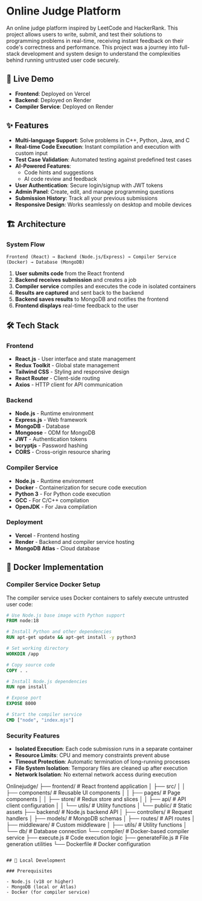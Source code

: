 # Online Judge Platform

An online judge platform inspired by LeetCode and HackerRank. This project allows users to write, submit, and test their solutions to programming problems in real-time, receiving instant feedback on their code's correctness and performance. This project was a journey into full-stack development and system design to understand the complexities behind running untrusted user code securely.

## 🚀 Live Demo

- **Frontend**: Deployed on Vercel
- **Backend**: Deployed on Render
- **Compiler Service**: Deployed on Render

## ✨ Features

- **Multi-language Support**: Solve problems in C++, Python, Java, and C
- **Real-time Code Execution**: Instant compilation and execution with custom input
- **Test Case Validation**: Automated testing against predefined test cases
- **AI-Powered Features**: 
  - Code hints and suggestions
  - AI code review and feedback
- **User Authentication**: Secure login/signup with JWT tokens
- **Admin Panel**: Create, edit, and manage programming questions
- **Submission History**: Track all your previous submissions
- **Responsive Design**: Works seamlessly on desktop and mobile devices

## 🏗️ Architecture

### System Flow

```
Frontend (React) → Backend (Node.js/Express) → Compiler Service (Docker) → Database (MongoDB)
```

1. **User submits code** from the React frontend
2. **Backend receives submission** and creates a job
3. **Compiler service** compiles and executes the code in isolated containers
4. **Results are captured** and sent back to the backend
5. **Backend saves results** to MongoDB and notifies the frontend
6. **Frontend displays** real-time feedback to the user

## 🛠️ Tech Stack

### Frontend
- **React.js** - User interface and state management
- **Redux Toolkit** - Global state management
- **Tailwind CSS** - Styling and responsive design
- **React Router** - Client-side routing
- **Axios** - HTTP client for API communication

### Backend
- **Node.js** - Runtime environment
- **Express.js** - Web framework
- **MongoDB** - Database
- **Mongoose** - ODM for MongoDB
- **JWT** - Authentication tokens
- **bcryptjs** - Password hashing
- **CORS** - Cross-origin resource sharing

### Compiler Service
- **Node.js** - Runtime environment
- **Docker** - Containerization for secure code execution
- **Python 3** - For Python code execution
- **GCC** - For C/C++ compilation
- **OpenJDK** - For Java compilation

### Deployment
- **Vercel** - Frontend hosting
- **Render** - Backend and compiler service hosting
- **MongoDB Atlas** - Cloud database

## 🐳 Docker Implementation

### Compiler Service Docker Setup

The compiler service uses Docker containers to safely execute untrusted user code:

```dockerfile
# Use Node.js base image with Python support
FROM node:18

# Install Python and other dependencies
RUN apt-get update && apt-get install -y python3

# Set working directory
WORKDIR /app

# Copy source code
COPY . .

# Install Node.js dependencies
RUN npm install

# Expose port
EXPOSE 8000

# Start the compiler service
CMD ["node", "index.mjs"]
```

### Security Features

- **Isolated Execution**: Each code submission runs in a separate container
- **Resource Limits**: CPU and memory constraints prevent abuse
- **Timeout Protection**: Automatic termination of long-running processes
- **File System Isolation**: Temporary files are cleaned up after execution
- **Network Isolation**: No external network access during execution



Onlinejudge/
├── frontend/                 # React frontend application
│   ├── src/
│   │   ├── components/      # Reusable UI components
│   │   ├── pages/          # Page components
│   │   ├── store/          # Redux store and slices
│   │   ├── api/            # API client configuration
│   │   └── utils/          # Utility functions
│   └── public/             # Static assets
├── backend/                 # Node.js backend API
│   ├── controllers/        # Request handlers
│   ├── models/            # MongoDB schemas
│   ├── routes/            # API routes
│   ├── middleware/        # Custom middleware
│   ├── utils/             # Utility functions
│   └── db/               # Database connection
└── compiler/              # Docker-based compiler service
    ├── execute.js         # Code execution logic
    ├── generateFile.js    # File generation utilities
    └── Dockerfile         # Docker configuration
```

## 🔧 Local Development

### Prerequisites

- Node.js (v18 or higher)
- MongoDB (local or Atlas)
- Docker (for compiler service)

